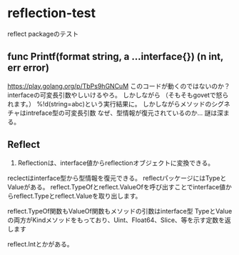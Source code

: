 # reflection-test
reflect packageのテスト

## func Printf(format string, a ...interface{}) (n int, err error)
https://play.golang.org/p/TbPs9hGNCuM
このコードが動くのではないのか？
interfaceの可変長引数やしいけるやろ。
しかしながら
（そもそもgovetで怒られます。）
%!d(string=abc)という実行結果に。
しかしながらメソッドのシグネチャはintreface型の可変長引数
なぜ、型情報が復元されているのか...
謎は深まる。

## Reflect
1. Reflectionは、interface値からreflectionオブジェクトに変換できる。

reclectはinterface型から型情報を復元できる。
reflectパッケージにはTypeとValueがある。
reflect.TypeOfとreflect.ValueOfを呼び出すことでinterface値からreflect.Typeとreflect.Valueを取り出します。

reflect.TypeOf関数もValueOf関数もメソッドの引数はinterface型
TypeとValueの両方がKindメソッドをもっており、Uint、Float64、Slice、等を示す定数を返します


reflect.Intとかがある。
